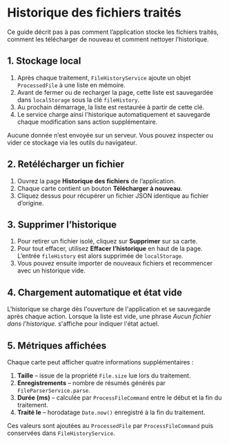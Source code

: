 # Historique des fichiers traités

Ce guide décrit pas à pas comment l’application stocke les fichiers traités, comment les télécharger de nouveau et comment nettoyer l’historique.

## 1. Stockage local

1. Après chaque traitement, `FileHistoryService` ajoute un objet `ProcessedFile` à une liste en mémoire.
2. Avant de fermer ou de recharger la page, cette liste est sauvegardée dans `localStorage` sous la clé `fileHistory`.
3. Au prochain démarrage, la liste est restaurée à partir de cette clé.
4. Le service charge ainsi l'historique automatiquement et sauvegarde chaque modification sans action supplémentaire.

Aucune donnée n’est envoyée sur un serveur. Vous pouvez inspecter ou vider ce stockage via les outils du navigateur.

## 2. Retélécharger un fichier

1. Ouvrez la page **Historique des fichiers** de l’application.
2. Chaque carte contient un bouton **Télécharger à nouveau**.
3. Cliquez dessus pour récupérer un fichier JSON identique au fichier d’origine.

## 3. Supprimer l’historique

1. Pour retirer un fichier isolé, cliquez sur **Supprimer** sur sa carte.
2. Pour tout effacer, utilisez **Effacer l’historique** en haut de la page. L’entrée `fileHistory` est alors supprimée de `localStorage`.
3. Vous pouvez ensuite importer de nouveaux fichiers et recommencer avec un historique vide.

## 4. Chargement automatique et état vide

L'historique se charge dès l'ouverture de l'application et se sauvegarde après chaque action. Lorsque la liste est vide, une phrase *Aucun fichier dans l'historique.* s'affiche pour indiquer l'état actuel.

## 5. Métriques affichées

Chaque carte peut afficher quatre informations supplémentaires :

1. **Taille** – issue de la propriété `File.size` lue lors du traitement.
2. **Enregistrements** – nombre de résumés générés par `FileParserService.parse`.
3. **Durée (ms)** – calculée par `ProcessFileCommand` entre le début et la fin du traitement.
4. **Traité le** – horodatage `Date.now()` enregistré à la fin du traitement.

Ces valeurs sont ajoutées au `ProcessedFile` par `ProcessFileCommand` puis conservées dans `FileHistoryService`.
